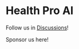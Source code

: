 # Health Pro AI

Follow us in [Discussions](https://github.com/imgfunnels/healthproai/discussions)!

Sponsor us here!
